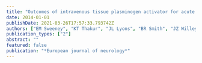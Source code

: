 ```yaml
---
title: "Outcomes of intravenous tissue plasminogen activator for acute ischaemic stroke in HIV-infected adults"
date: 2014-01-01
publishDate: 2021-03-26T17:57:33.793742Z
authors: ["EM Sweeney", "KT Thakur", "JL Lyons", "BR Smith", "JZ Willey", "AM Cervantes-Arslanian", "MK Hickey", "K Uchino", "DC Haussen", "Sebastian Koch", " others"]
publication_types: ["2"]
abstract: ""
featured: false
publication: "*European journal of neurology*"
---
```



